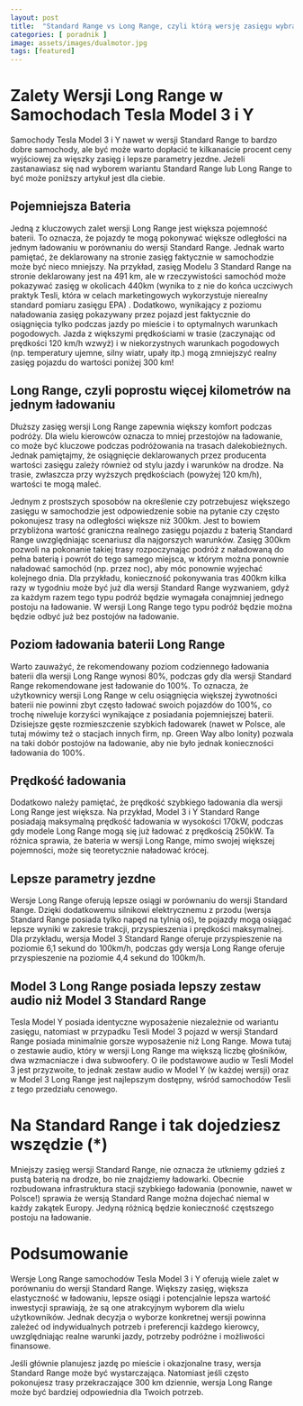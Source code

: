 ```yaml
---
layout: post
title:  "Standard Range vs Long Range, czyli którą wersję zasięgu wybrać?"
categories: [ poradnik ]
image: assets/images/dualmotor.jpg
tags: [featured]
---
```

# Zalety Wersji Long Range w Samochodach Tesla Model 3 i Y

Samochody Tesla Model 3 i Y nawet w wersji Standard Range to bardzo dobre samochody, ale być może warto dopłacić te kilkanaście procent ceny wyjściowej za więszky zasięg i lepsze parametry jezdne. Jeżeli zastanawiasz się nad wyborem wariantu Standard Range lub Long Range to być może poniższy artykuł jest dla ciebie.

## Pojemniejsza Bateria

Jedną z kluczowych zalet wersji Long Range jest większa pojemność baterii. To oznacza, że pojazdy te mogą pokonywać większe odległości na jednym ładowaniu w porównaniu do wersji Standard Range. Jednak warto pamiętać, że deklarowany na stronie zasięg faktycznie w samochodzie może być nieco mniejszy. Na przykład, zasięg Modelu 3 Standard Range na stronie deklarowany jest na 491 km, ale w rzeczywistości samochód może pokazywać zasięg w okolicach 440km (wynika to z nie do końca uczciwych praktyk Tesli, która w celach marketingowych wykorzystuje nierealny standard pomiaru zasięgu EPA) . Dodatkowo, wynikający z poziomu naładowania zasięg pokazywany przez pojazd jest faktycznie do osiągnięcia tylko podczas jazdy po mieście i to optymalnych warunkach pogodowych. Jazda z większymi prędkościami w trasie (zaczynając od prędkości 120 km/h wzwyż) i w niekorzystnych warunkach pogodowych (np. temperatury ujemne, silny wiatr, upały itp.) mogą zmniejszyć realny zasięg pojazdu do wartości poniżej 300 km!

## Long Range, czyli poprostu więcej kilometrów na jednym ładowaniu

Dłuższy zasięg wersji Long Range zapewnia większy komfort podczas podróży. Dla wielu kierowców oznacza to mniej przestojów na ładowanie, co może być kluczowe podczas podróżowania na trasach dalekobieżnych. Jednak pamiętajmy, że osiągnięcie deklarowanych przez producenta wartości zasięgu zależy również od stylu jazdy i warunków na drodze. Na trasie, zwłaszcza przy wyższych prędkościach (powyżej 120 km/h), wartości te mogą maleć.

Jednym z prostszych sposobów na określenie czy potrzebujesz większego zasięgu w samochodzie jest odpowiedzenie sobie na pytanie czy często pokonujesz trasy na odległości większe niż 300km. Jest to bowiem przybliżona wartość graniczna realnego zasięgu pojazdu z baterią Standard Range uwzględniając scenariusz dla najgorszych warunków. Zasięg 300km pozwoli na pokonanie takiej trasy rozpoczynając podróż z naładowaną do pełna baterią i powrót do tego samego miejsca, w którym można ponownie naładować samochód (np. przez noc), aby móc ponownie wyjechać kolejnego dnia. Dla przykładu, konieczność pokonywania tras 400km kilka razy w tygodniu może być już dla wersji Standard Range wyzwaniem, gdyż za każdym razem tego typu podróż będzie wymagała conajmniej jednego postoju na ładowanie. W wersji Long Range tego typu podróż będzie można będzie odbyć już bez postojów na ładowanie.

## Poziom ładowania baterii Long Range

Warto zauważyć, że rekomendowany poziom codziennego ładowania baterii dla wersji Long Range wynosi 80%, podczas gdy dla wersji Standard Range rekomendowane jest ładowanie do 100%. To oznacza, że użytkownicy wersji Long Range w celu osiągnięcia większej żywotności baterii nie powinni zbyt często ładować swoich pojazdów do 100%, co trochę niweluje korzyści wynikające z posiadania pojemniejszej baterii. Dzisiejsze gęste rozmieszczenie szybkich ładowarek (nawet w Polsce, ale tutaj mówimy też o stacjach innych firm, np. Green Way albo Ionity) pozwala na taki dobór postojów na ładowanie, aby nie było jednak konieczności ładowania do 100%. 

## Prędkość ładowania

Dodatkowo należy pamiętać, że prędkość szybkiego ładowania dla wersji Long Range jest większa. Na przykład, Model 3 i Y Standard Range posiadają maksymalną prędkość ładowania w wysokości 170kW, podczas gdy modele Long Range mogą się już ładować z prędkością 250kW. Ta różnica sprawia, że bateria w wersji Long Range, mimo swojej większej pojemności, może się teoretycznie naładować krócej.

## Lepsze parametry jezdne

Wersje Long Range oferują lepsze osiągi w porównaniu do wersji Standard Range. Dzięki dodatkowemu silnikowi elektrycznemu z przodu (wersja Standard Range posiada tylko napęd na tylnią oś), te pojazdy mogą osiągać lepsze wyniki w zakresie trakcji, przyspieszenia i prędkości maksymalnej. Dla przykładu, wersja Model 3 Standard Range oferuje przyspieszenie na poziomie 6,1 sekund do 100km/h, podczas gdy wersja Long Range oferuje przyspieszenie na poziomie 4,4 sekund do 100km/h.

## Model 3 Long Range posiada lepszy zestaw audio niż Model 3 Standard Range

Tesla Model Y posiada identyczne wyposażenie niezależnie od wariantu zasięgu, natomiast w przypadku Tesli Model 3 pojazd w wersji Standard Range posiada minimalnie gorsze wyposażenie niż Long Range. Mowa tutaj o zestawie audio, który w wersji Long Range ma większą liczbę głośników, dwa wzmacniacze i dwa subwoofery. O ile podstawowe audio w Tesli Model 3 jest przyzwoite, to jednak zestaw audio w Model Y (w każdej wersji) oraz w Model 3 Long Range jest najlepszym dostępny, wśród samochodów Tesli z tego przedziału cenowego.

# Na Standard Range i tak dojedziesz wszędzie (*)

Mniejszy zasięg wersji Standard Range, nie oznacza że utkniemy gdzieś z pustą baterią na drodze, bo nie znajdziemy ładowarki. Obecnie rozbudowana infrastruktura stacji szybkiego ładowania (ponownie, nawet w Polsce!) sprawia że wersją Standard Range można dojechać niemal w każdy zakątek Europy. Jedyną różnicą będzie konieczność częstszego postoju na ładowanie.

# Podsumowanie

Wersje Long Range samochodów Tesla Model 3 i Y oferują wiele zalet w porównaniu do wersji Standard Range. Większy zasięg, większa elastyczność w ładowaniu, lepsze osiągi i potencjalnie lepsza wartość inwestycji sprawiają, że są one atrakcyjnym wyborem dla wielu użytkowników. Jednak decyzja o wyborze konkretnej wersji powinna zależeć od indywidualnych potrzeb i preferencji każdego kierowcy, uwzględniając realne warunki jazdy, potrzeby podróżne i możliwości finansowe.

Jeśli głównie planujesz jazdę po mieście i okazjonalne trasy, wersja Standard Range może być wystarczająca. Natomiast jeśli często pokonujesz trasy przekraczające 300 km dziennie, wersja Long Range może być bardziej odpowiednia dla Twoich potrzeb.
